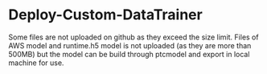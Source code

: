 # Deploy-Custom-DataTrainer

Some files are not uploaded on github as they exceed the size limit. Files of AWS model and runtime.h5 model is not uploaded (as they are more than 500MB) but the model can be build through ptcmodel and export in local machine for use. 
